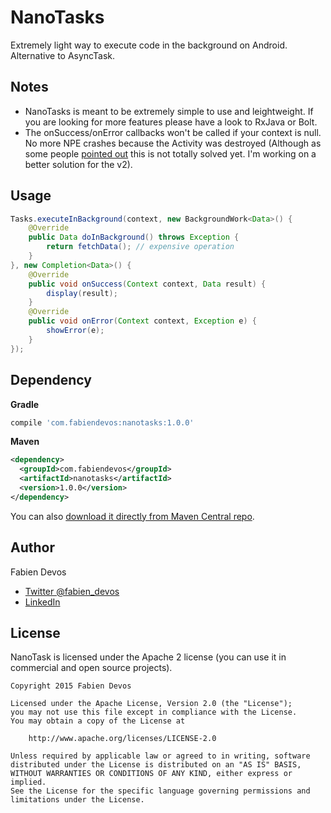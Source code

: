 # NanoTasks
Extremely light way to execute code in the background on Android. Alternative to AsyncTask.

## Notes
 - NanoTasks is meant to be extremely simple to use and leightweight. If you are looking for more features please have a look to RxJava or Bolt.
 - The onSuccess/onError callbacks won't be called if your context is null. No more NPE crashes because the Activity was destroyed (Although as some people [pointed out](https://github.com/fabiendevos/nanotasks/issues/1]) this is not totally solved yet. I'm working on a better solution for the v2).

## Usage

```java
Tasks.executeInBackground(context, new BackgroundWork<Data>() {
    @Override
    public Data doInBackground() throws Exception {
        return fetchData(); // expensive operation
    }
}, new Completion<Data>() {
    @Override
    public void onSuccess(Context context, Data result) {
        display(result);
    }
    @Override
    public void onError(Context context, Exception e) {
        showError(e);
    }
});
```

## Dependency

**Gradle**
```groovy
compile 'com.fabiendevos:nanotasks:1.0.0'
```
**Maven**
```xml
<dependency>
  <groupId>com.fabiendevos</groupId>
  <artifactId>nanotasks</artifactId>
  <version>1.0.0</version>
</dependency>
```

You can also [download it directly from Maven Central repo](https://search.maven.org/#search%7Cga%7C1%7Cnanotasks).

## Author

Fabien Devos
 - [Twitter @fabien_devos](http://twitter.com/fabien_devos)
 - [LinkedIn](http://www.linkedin.com/in/fabiendevos)

## License

NanoTask is licensed under the Apache 2 license (you can use it in commercial and open source projects).

```
Copyright 2015 Fabien Devos

Licensed under the Apache License, Version 2.0 (the "License");
you may not use this file except in compliance with the License.
You may obtain a copy of the License at

    http://www.apache.org/licenses/LICENSE-2.0

Unless required by applicable law or agreed to in writing, software
distributed under the License is distributed on an "AS IS" BASIS,
WITHOUT WARRANTIES OR CONDITIONS OF ANY KIND, either express or implied.
See the License for the specific language governing permissions and
limitations under the License.
```
